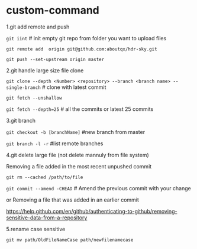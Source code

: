 # custom-command

1.git add remote and push

`git iint` # init empty git repo from folder you want to upload files

`git remote add  origin git@github.com:aboutqx/hdr-sky.git`

`git push --set-upstream origin master`


2.git handle large size file clone

`git clone --depth <Number> <repository> --branch <branch name> --single-branch` # clone with latest commit

`git fetch --unshallow` 

`git fetch --depth=25` # all the commits or latest 25 commits

3.git branch

`git checkout -b [branchName]` #new branch from master 

`git branch -l -r` #list remote branches

4.git delete large file (not delete mannuly from file system)

Removing a file added in the most recent unpushed commit

`git rm --cached /path/to/file`

`git commit --amend -CHEAD` # Amend the previous commit with your change

or Removing a file that was added in an earlier commit

https://help.github.com/en/github/authenticating-to-github/removing-sensitive-data-from-a-repository

5.rename case sensitive

`git mv path/OldFileNameCase path/newfilenamecase`
